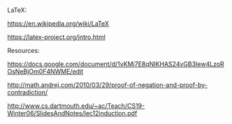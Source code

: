 LaTeX:

https://en.wikipedia.org/wiki/LaTeX

https://latex-project.org/intro.html



Resources:

https://docs.google.com/document/d/1vKMj7E8qNIKHAS24vGB3Iew4LzoROsNeBjOm0F4NWME/edit

http://math.andrej.com/2010/03/29/proof-of-negation-and-proof-by-contradiction/

http://www.cs.dartmouth.edu/~ac/Teach/CS19-Winter06/SlidesAndNotes/lec12induction.pdf


